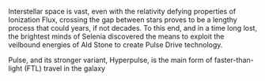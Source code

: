 Interstellar space is vast, even with the relativity defying properties of Ionization Flux, crossing the gap between stars proves to be a lengthy process that could years, if not decades. To this end, and in a time long lost, the brightest minds of Selenia discovered the means to exploit the veilbound energies of Ald Stone to create Pulse Drive technology.

Pulse, and its stronger variant, Hyperpulse, is the main form of faster-than-light (FTL) travel in the galaxy